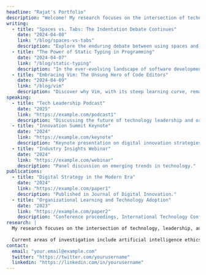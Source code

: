 ```yaml
---
headline: "Rajat's Portfolio"
description: "Welcome! My research focuses on the intersection of technology, leadership, and organizational behavior. I'm particularly interested in how digital transformation affects human-centered design and decision-making processes."
writing:
  - title: "Spaces vs. Tabs: The Indentation Debate Continues"
    date: "2024-04-08"
    link: "/blog/spaces-vs-tabs"
    description: "Explore the enduring debate between using spaces and tabs for code indentation, and why this choice matters more than you might think."
  - title: "The Power of Static Typing in Programming"
    date: "2024-04-07"
    link: "/blog/static-typing"
    description: "In the ever-evolving landscape of software development, the debate between dynamic and static typing continues to be a hot topic."
  - title: "Embracing Vim: The Unsung Hero of Code Editors"
    date: "2024-04-09"
    link: "/blog/vim"
    description: "Discover why Vim, with its steep learning curve, remains a beloved tool among developers for editing code efficiently and effectively."
speaking:
  - title: "Tech Leadership Podcast"
    date: "2025"
    link: "https://example.com/podcast1"
    description: "Discussing the future of technology leadership and organizational culture."
  - title: "Innovation Summit Keynote"
    date: "2024"
    link: "https://example.com/keynote"
    description: "Keynote presentation on digital innovation strategies."
  - title: "Industry Insights Webinar"
    date: "2024"
    link: "https://example.com/webinar"
    description: "Panel discussion on emerging trends in technology."
publications:
  - title: "Digital Strategy in the Modern Era"
    date: "2024"
    link: "https://example.com/paper1"
    description: "Published in Journal of Digital Innovation."
  - title: "Organizational Learning and Technology Adoption"
    date: "2023"
    link: "https://example.com/paper2"
    description: "Conference proceedings, International Technology Conference."
research: |
  My research focuses on the intersection of technology, leadership, and organizational behavior. I'm particularly interested in how digital transformation affects human-centered design and decision-making processes.
  
  Current areas of investigation include artificial intelligence ethics, collaborative technologies, and the future of work in distributed organizations.
contact:
  email: "your.email@example.com"
  twitter: "https://twitter.com/yourusername"
  linkedin: "https://linkedin.com/in/yourusername"
--- 
```

